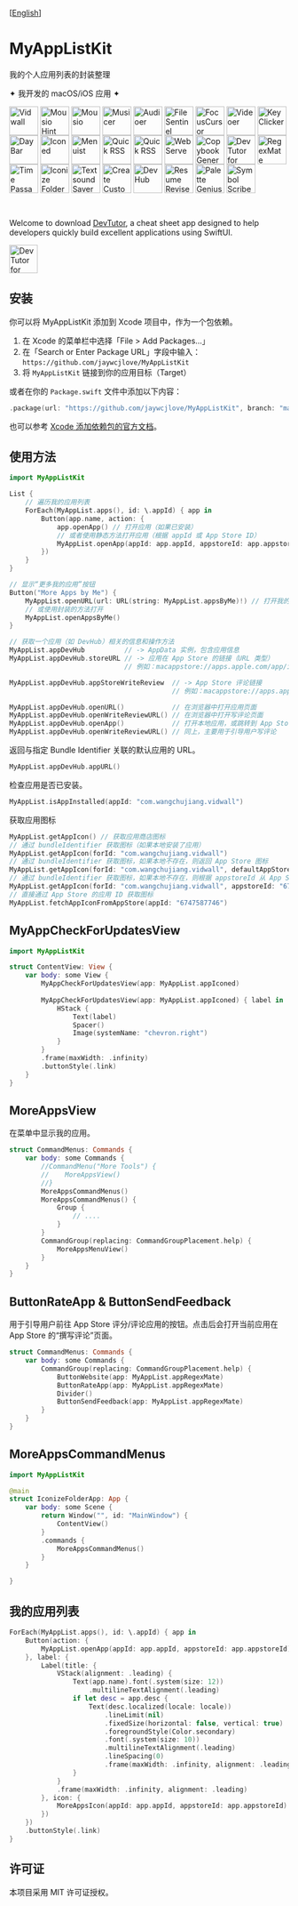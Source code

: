 [[English](./README.md)]

MyAppListKit
===

我的个人应用列表的封装整理

✦ 我开发的 macOS/iOS 应用 ✦

<p style="display: inline_block">
    <a target="_blank" href="https://apps.apple.com/app/Vidwall/6747587746" title="Vidwall for macOS"><img align="center" alt="Vidwall" height="52" width="52" src="https://github.com/user-attachments/assets/7b5df70a-ed91-4d4b-85be-f00e60a09ce9"></a>
    <a target="_blank" href="https://wangchujiang.com/mousio-hint/" title="Mousio Hint for macOS"><img align="center" alt="Mousio Hint" height="52" width="52" src="https://github.com/user-attachments/assets/3c0af128-0cef-44e5-a8db-4741dc5a6690"></a>
    <a target="_blank" href="https://apps.apple.com/app/6746747327" title="Mousio for macOS"><img align="center" alt="Mousio" height="52" width="52" src="https://github.com/user-attachments/assets/9edf61ff-5a6c-4676-9cc2-8fd3c1ad0dfb"></a>
    <a target="_blank" href="https://apps.apple.com/app/6745227444" title="Musicer for macOS"><img align="center" alt="Musicer" height="52" width="52" src="https://github.com/user-attachments/assets/b7abfba8-88ff-4c86-a125-43073d5aef22"></a>
    <a target="_blank" href="https://apps.apple.com/app/6743841447" title="Audioer for macOS"><img align="center" alt="Audioer" height="52" width="52" src="https://github.com/user-attachments/assets/7a836865-8c90-4119-87bc-19e06a76c957"></a>
    <a target="_blank" href="https://apps.apple.com/app/6744690194" title="FileSentinel for macOS"><img align="center" alt="FileSentinel" height="52" width="52" src="https://github.com/user-attachments/assets/28bce2cc-290e-45bf-9068-585ff6ecafe9"></a>
    <a target="_blank" href="https://apps.apple.com/app/6743495172" title="FocusCursor for macOS"><img align="center" alt="FocusCursor" height="52" width="52" src="https://github.com/user-attachments/assets/d543668a-737b-4853-a6bb-eaa269e69836"></a>
    <a target="_blank" href="https://apps.apple.com/app/6742680573" title="Videoer for macOS"><img align="center" alt="Videoer" height="52" width="52" src="https://github.com/user-attachments/assets/10ffb0f1-0625-40d6-93f1-2c2496592595"></a>
    <a target="_blank" href="https://apps.apple.com/app/6740425504" title="KeyClicker for macOS"><img align="center" alt="KeyClicker" height="52" width="52" src="https://github.com/user-attachments/assets/5a19fcb9-cb81-4855-b4ea-31c604d9612a"></a>
    <a target="_blank" href="https://apps.apple.com/app/6739052447" title="DayBar for macOS"><img align="center" alt="DayBar" height="52" width="52" src="https://github.com/user-attachments/assets/b67d4a2e-92e2-4d8c-8c6f-2a1eb3e2fa93"></a>
    <a target="_blank" href="https://apps.apple.com/app/6739444407" title="Iconed for macOS"><img align="center" alt="Iconed" height="52" width="52" src="https://github.com/user-attachments/assets/8a35dc7b-4faf-4e2a-9311-f66d6844a896"></a>
    <a target="_blank" href="https://apps.apple.com/app/6737160756" title="Menuist for macOS"><img align="center" alt="Menuist" height="52" width="52" src="https://github.com/user-attachments/assets/39a76541-71bf-4de7-a01c-c62f0557dff5"></a>
    <a target="_blank" href="https://apps.apple.com/app/6723903021" title="Paste Quick for macOS"><img align="center" alt="Quick RSS" height="52" width="52" src="https://github.com/user-attachments/assets/bdaad5b7-9810-44ce-8f17-8410864465d2"></a>
    <a target="_blank" href="https://apps.apple.com/app/6670696072" title="Quick RSS for macOS/iOS"><img align="center" alt="Quick RSS" height="52" width="52" src="https://github.com/user-attachments/assets/374106b5-a448-4d1d-9ccb-b04b6bc681ed"></a>
    <a target="_blank" href="https://apps.apple.com/app/6670167443" title="Web Serve for macOS"><img align="center" alt="Web Serve" height="52" width="52" src="https://github.com/user-attachments/assets/e1d9f76f-0f3d-4ba5-8a15-253ee173bb1c"></a>
    <a target="_blank" href="https://apps.apple.com/app/6503953628" title="Copybook Generator for macOS/iOS"><img align="center" alt="Copybook Generator" height="52" width="52" src="https://github.com/jaywcjlove/jaywcjlove/assets/1680273/b90e42ff-158b-4534-82ca-5898fd0e8d73"></a>
    <a target="_blank" href="https://apps.apple.com/app/6471227008" title="DevTutor for macOS/iOS"><img align="center" alt="DevTutor for SwiftUI" height="52" width="52" src="https://github.com/jaywcjlove/jaywcjlove/assets/1680273/f15c154d-0192-48eb-8e0e-9e245ffd974a"></a>
    <a target="_blank" href="https://apps.apple.com/app/6479819388" title="RegexMate for macOS/iOS"><img align="center" alt="RegexMate" height="52" width="52" src="https://github.com/jaywcjlove/jaywcjlove/assets/1680273/aabe5aa9-9a96-4390-8bed-c3e4023d0dea"></a>
    <a target="_blank" href="https://apps.apple.com/app/6479194014" title="Time Passage for macOS/iOS"><img align="center" alt="Time Passage" height="52" width="52" src="https://github.com/jaywcjlove/time-passage/assets/1680273/6f30e429-e6f3-4dbe-9921-a5effe2a05e9"></a>
    <a target="_blank" href="https://apps.apple.com/app/6478772538" title="IconizeFolder for macOS"><img align="center" alt="Iconize Folder" height="52" width="52" src="https://github.com/jaywcjlove/jaywcjlove/assets/1680273/fa9d8b9c-1e51-4ded-877c-fa5b21c47220"></a>
    <a target="_blank" href="https://apps.apple.com/app/6478511402" title="Textsound Saver for macOS/iOS"><img align="center" alt="Textsound Saver" height="52" width="52" src="https://github.com/jaywcjlove/jaywcjlove/assets/1680273/0595e842-980b-4574-8891-a8ba853a08be"></a>
    <a target="_blank" href="https://apps.apple.com/app/6476924627" title="Create Custom Symbols for macOS"><img align="center" alt="Create Custom Symbols" height="52" width="52" src="https://github.com/jaywcjlove/jaywcjlove/assets/1680273/8cd022ce-a3f1-4e89-b7c6-6fbd0d4db77c"></a>
    <a target="_blank" href="https://apps.apple.com/app/6476452351" title="DevHub for macOS"><img align="center" alt="DevHub" height="52" width="52" src="https://github.com/user-attachments/assets/4a44a4fd-67ce-430b-af0a-72f18feaa47d"></a>
    <a target="_blank" href="https://apps.apple.com/app/6476400184" title="Resume Revise for macOS"><img align="center" alt="Resume Revise" height="52" width="52" src="https://github.com/jaywcjlove/jaywcjlove/assets/1680273/c9954a20-1905-48de-bdf8-d71837974aa2"></a>
    <a target="_blank" href="https://apps.apple.com/app/6472593276" title="Palette Genius for macOS"><img align="center" alt="Palette Genius" height="52" width="52" src="https://github.com/jaywcjlove/jaywcjlove/assets/1680273/27340413-d355-45b2-8f6f-6ac37682d957"></a>
    <a target="_blank" href="https://apps.apple.com/app/6470879005" title="Symbol Scribe for macOS"><img align="center" alt="Symbol Scribe" height="52" width="52" src="https://github.com/jaywcjlove/jaywcjlove/assets/1680273/c7249f05-fa70-4def-a1e9-571d5f171fc9"></a>
</p>
<br>

Welcome to download [DevTutor](https://apps.apple.com/app/devtutor/id6471227008), a cheat sheet app designed to help developers quickly build excellent applications using SwiftUI.

<p>
  <a target="_blank" href="https://apps.apple.com/app/devtutor/id6471227008" title="DevTutor for SwiftUI AppStore"><img alt="DevTutor for SwiftUI AppStore" src="https://jaywcjlove.github.io/sb/download/macos.svg" height="51">
  </a>
</p>

## 安装

你可以将 MyAppListKit 添加到 Xcode 项目中，作为一个包依赖。

1. 在 Xcode 的菜单栏中选择「File > Add Packages…」
2. 在「Search or Enter Package URL」字段中输入：  
   `https://github.com/jaywcjlove/MyAppListKit`
3. 将 `MyAppListKit` 链接到你的应用目标（Target）

或者在你的 `Package.swift` 文件中添加以下内容：

```swift
.package(url: "https://github.com/jaywcjlove/MyAppListKit", branch: "main")
```

也可以参考 [Xcode 添加依赖包的官方文档](https://developer.apple.com/documentation/xcode/adding_package_dependencies_to_your_app)。

## 使用方法

```swift
import MyAppListKit

List {
    // 遍历我的应用列表
    ForEach(MyAppList.apps(), id: \.appId) { app in
        Button(app.name, action: {
            app.openApp() // 打开应用（如果已安装）
            // 或者使用静态方法打开应用（根据 appId 或 App Store ID）
            MyAppList.openApp(appId: app.appId, appstoreId: app.appstoreId)
        })
    }
}

// 显示“更多我的应用”按钮
Button("More Apps by Me") {
    MyAppList.openURL(url: URL(string: MyAppList.appsByMe)!) // 打开我的所有应用页面（自定义 URL）
    // 或使用封装的方法打开
    MyAppList.openAppsByMe()
}

// 获取一个应用（如 DevHub）相关的信息和操作方法
MyAppList.appDevHub          // -> AppData 实例，包含应用信息
MyAppList.appDevHub.storeURL // -> 应用在 App Store 的链接（URL 类型）
                             // 例如：macappstore://apps.apple.com/app/id6476452351

MyAppList.appDevHub.appStoreWriteReview  // -> App Store 评论链接
                                         // 例如：macappstore://apps.apple.com/app/id6476452351?action=write-review

MyAppList.appDevHub.openURL()            // 在浏览器中打开应用页面
MyAppList.appDevHub.openWriteReviewURL() // 在浏览器中打开写评论页面
MyAppList.appDevHub.openApp()            // 打开本地应用，或跳转到 App Store 下载页面
MyAppList.appDevHub.openWriteReviewURL() // 同上，主要用于引导用户写评论
```

返回与指定 Bundle Identifier 关联的默认应用的 URL。

```swift
MyAppList.appDevHub.appURL()
```

检查应用是否已安装。

```swift
MyAppList.isAppInstalled(appId: "com.wangchujiang.vidwall")
```

获取应用图标

```swift
MyAppList.getAppIcon() // 获取应用商店图标
// 通过 bundleIdentifier 获取图标（如果本地安装了应用）
MyAppList.getAppIcon(forId: "com.wangchujiang.vidwall") 
// 通过 bundleIdentifier 获取图标，如果本地不存在，则返回 App Store 图标
MyAppList.getAppIcon(forId: "com.wangchujiang.vidwall", defaultAppStore: true) 
// 通过 bundleIdentifier 获取图标，如果本地不存在，则根据 appstoreId 从 App Store 获取图标
MyAppList.getAppIcon(forId: "com.wangchujiang.vidwall", appstoreId: "6747587746") 
// 直接通过 App Store 的应用 ID 获取图标
MyAppList.fetchAppIconFromAppStore(appId: "6747587746") 
```

## MyAppCheckForUpdatesView

```swift
import MyAppListKit

struct ContentView: View {
    var body: some View {
        MyAppCheckForUpdatesView(app: MyAppList.appIconed)
                    
        MyAppCheckForUpdatesView(app: MyAppList.appIconed) { label in
            HStack {
                Text(label)
                Spacer()
                Image(systemName: "chevron.right")
            }
        }
        .frame(maxWidth: .infinity)
        .buttonStyle(.link)
    }
}
```

## MoreAppsView

在菜单中显示我的应用。

```swift
struct CommandMenus: Commands {
    var body: some Commands {
        //CommandMenu("More Tools") {
        //    MoreAppsView()
        //}
        MoreAppsCommandMenus()
        MoreAppsCommandMenus() {
            Group {
                // ....
            }
        }
        CommandGroup(replacing: CommandGroupPlacement.help) {
            MoreAppsMenuView()
        }
    }
}
```

## ButtonRateApp & ButtonSendFeedback

用于引导用户前往 App Store 评分/评论应用的按钮。点击后会打开当前应用在 App Store 的“撰写评论”页面。

```swift
struct CommandMenus: Commands {
    var body: some Commands {
        CommandGroup(replacing: CommandGroupPlacement.help) {
            ButtonWebsite(app: MyAppList.appRegexMate)
            ButtonRateApp(app: MyAppList.appRegexMate)
            Divider()
            ButtonSendFeedback(app: MyAppList.appRegexMate)
        }
    }
}
```


## MoreAppsCommandMenus

```swift
import MyAppListKit

@main
struct IconizeFolderApp: App {
    var body: some Scene {
        return Window("", id: "MainWindow") {
            ContentView()
        }
        .commands {
            MoreAppsCommandMenus()
        }
    }

}
```

## 我的应用列表

```swift
ForEach(MyAppList.apps(), id: \.appId) { app in
    Button(action: {
        MyAppList.openApp(appId: app.appId, appstoreId: app.appstoreId)
    }, label: {
        Label(title: {
            VStack(alignment: .leading) {
                Text(app.name).font(.system(size: 12))
                    .multilineTextAlignment(.leading)
                if let desc = app.desc {
                    Text(desc.localized(locale: locale))
                        .lineLimit(nil)
                        .fixedSize(horizontal: false, vertical: true)
                        .foregroundStyle(Color.secondary)
                        .font(.system(size: 10))
                        .multilineTextAlignment(.leading)
                        .lineSpacing(0)
                        .frame(maxWidth: .infinity, alignment: .leading)
                }
            }
            .frame(maxWidth: .infinity, alignment: .leading)
        }, icon: {
            MoreAppsIcon(appId: app.appId, appstoreId: app.appstoreId)
        })
    })
    .buttonStyle(.link)
}
```

## 许可证

本项目采用 MIT 许可证授权。
